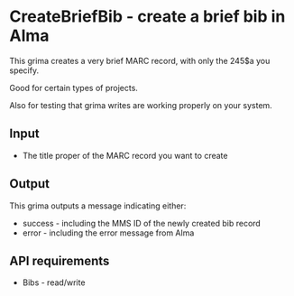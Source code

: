 # CreateBriefBib - create a brief bib in Alma

This grima creates a very brief MARC record, with only the
245$a you specify. 

Good for certain types of projects.

Also for testing that grima writes are working properly on
your system.

## Input
* The title proper of the MARC record you want to create

## Output
This grima outputs a message indicating either:
* success - including the MMS ID of the newly created bib record
* error - including the error message from Alma

## API requirements
* Bibs - read/write
